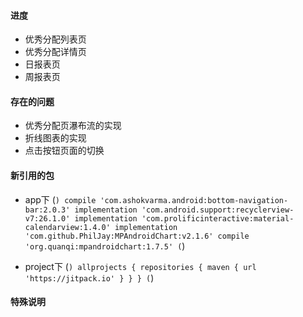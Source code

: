 #### 进度
- 优秀分配列表页
- 优秀分配详情页
- 日报表页
- 周报表页

#### 存在的问题
- 优秀分配页瀑布流的实现
- 折线图表的实现
- 点击按钮页面的切换

#### 新引用的包
- app下
(```)
	compile 'com.ashokvarma.android:bottom-navigation-bar:2.0.3'
    implementation 'com.android.support:recyclerview-v7:26.1.0'
    implementation 'com.prolificinteractive:material-calendarview:1.4.0'
    implementation 'com.github.PhilJay:MPAndroidChart:v2.1.6'
    compile 'org.quanqi:mpandroidchart:1.7.5'
(```)

- project下
(```)
	allprojects {
	    repositories {
	        maven { url 'https://jitpack.io' }
	    }
	}
(```)

#### 特殊说明

